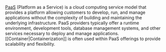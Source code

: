 [PaaS](https://en.wikipedia.org/wiki/Platform_as_a_service) (Platform as a Service) is a cloud computing service model that provides a platform allowing customers to develop, run, and manage applications without the complexity of building and maintaining the underlying infrastructure. PaaS providers typically offer a runtime environment, development tools, database management systems, and other services necessary to deploy and manage applications. [[Container|Containerization]] is often used within PaaS offerings to provide scalability and flexibility.